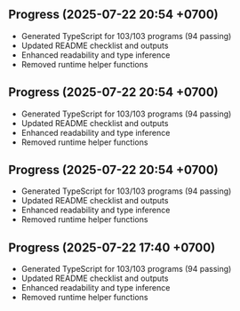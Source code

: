 ## Progress (2025-07-22 20:54 +0700)
- Generated TypeScript for 103/103 programs (94 passing)
- Updated README checklist and outputs
- Enhanced readability and type inference
- Removed runtime helper functions

## Progress (2025-07-22 20:54 +0700)
- Generated TypeScript for 103/103 programs (94 passing)
- Updated README checklist and outputs
- Enhanced readability and type inference
- Removed runtime helper functions
## Progress (2025-07-22 20:54 +0700)
- Generated TypeScript for 103/103 programs (94 passing)
- Updated README checklist and outputs
- Enhanced readability and type inference
- Removed runtime helper functions
## Progress (2025-07-22 17:40 +0700)
- Generated TypeScript for 103/103 programs (94 passing)
- Updated README checklist and outputs
- Enhanced readability and type inference
- Removed runtime helper functions
